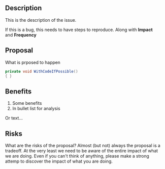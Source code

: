 Description
---

This is the description of the issue.

If this is a bug, this needs to have steps to reproduce. Along with **Impact** and **Frequency**

Proposal
---

What is prposed to happen

``` C#
private void WithCodeIfPossible()
{ }
```

Benefits
---

1. Some benefits
1. In bullet list for analysis

Or text...

Risks
---

What are the risks of the proposal? Almost (but not) always the proposal is a tradeoff. At the very least we need to be aware of the entire impact of what we are doing. Even if you can't think of anything, please make a strong attemp to discover the impact of what you are doing.